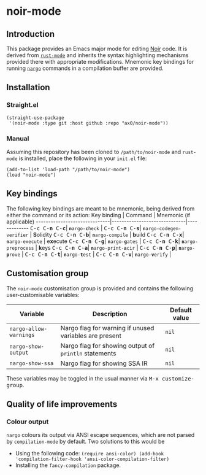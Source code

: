 # noir-mode
## Introduction
This package provides an Emacs major mode for editing [Noir](https://noir-lang.org/) code. It is derived from [`rust-mode`](https://github.com/rust-lang/rust-mode) and inherits the syntax highlighting mechanisms provided there with appropriate modifications. Mnemonic key bindings for running [`nargo`](https://noir-lang.org/getting_started/nargo/nargo_installation) commands in a compilation buffer are provided.
## Installation
### Straight.el
```
(straight-use-package
 '(noir-mode :type git :host github :repo "ax0/noir-mode"))
```
### Manual
Assuming this repository has been cloned to `/path/to/noir-mode` and `rust-mode` is installed, place the following in your `init.el` file:
```
(add-to-list 'load-path "/path/to/noir-mode")
(load "noir-mode")
```
## Key bindings
The following key bindings are meant to be mnemonic, being derived from either the command or its action:
Key binding           |   Command                    | Mnemonic (if applicable)
------------------------------|------------------------------|-------------
<kbd>C-c C-**n** C-**c**</kbd>| <code><b>n</b>argo-<b>c</b>heck</code>        |
<kbd>C-c C-**n** C-**s**</kbd>| <code><b>n</b>argo-codegen-verifier</code> | **S**olidity
<kbd>C-c C-**n** C-**b**</kbd>| <code><b>n</b>argo-compile</code>			 | **b**uild
<kbd>C-c C-**n** C-**x**</kbd>| <code><b>n</b>argo-execute</code>			 | e**x**ecute
<kbd>C-c C-**n** C-**g**</kbd>| <code><b>n</b>argo-<b>g</b>ates</code>		 |
<kbd>C-c C-**n** C-**k**</kbd>| <code><b>n</b>argo-preprocess</code>		 | **k**eys
<kbd>C-c C-**n** C-**a**</kbd>| <code><b>n</b>argo-print-<b>a</b>cir</code>	|
<kbd>C-c C-**n** C-**p**</kbd>| <code><b>n</b>argo-<b>p</b>rove</code>		|
<kbd>C-c C-**n** C-**t**</kbd>| <code><b>n</b>argo-<b>t</b>est</code>		 |
<kbd>C-c C-**n** C-**v**</kbd>| <code><b>n</b>argo-<b>v</b>erify</code>		 |

## Customisation group
The `noir-mode` customisation group is provided and contains the following user-customisable variables:

Variable | Description| Default value
---------|------------|----------
`nargo-allow-warnings` | Nargo flag for warning if unused variables are present| `nil`
`nargo-show-output` | Nargo flag for showing output of `println` statements | `nil`
`nargo-show-ssa` | Nargo flag for showing SSA IR | `nil`

These variables may be toggled in the usual manner via <kbd>M-x customize-group</kbd>.

## Quality of life improvements
### Colour output
`nargo` colours its output via ANSI escape sequences, which are not parsed by `compilation-mode` by default. Two solutions to this would be
- Using the following code:
	  ```
(require ansi-color)
(add-hook 'compilation-filter-hook 'ansi-color-compilation-filter)
	  ```
- Installing the `fancy-compilation` package.

